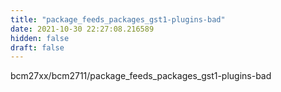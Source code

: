 ```yaml
---
title: "package_feeds_packages_gst1-plugins-bad"
date: 2021-10-30 22:27:08.216589
hidden: false
draft: false
---
```


bcm27xx/bcm2711/package_feeds_packages_gst1-plugins-bad

